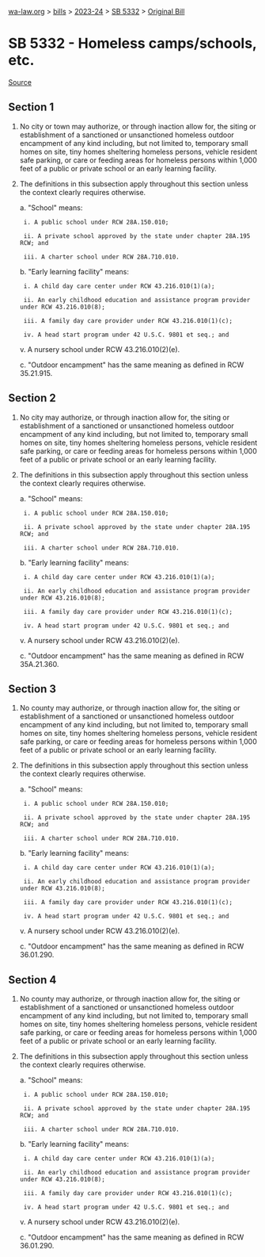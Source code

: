[wa-law.org](/) > [bills](/bills/) > [2023-24](/bills/2023-24) > [SB 5332](/bills/2023-24/sb/5332/) > [Original Bill](/bills/2023-24/sb/5332/1/)

# SB 5332 - Homeless camps/schools, etc.

[Source](http://lawfilesext.leg.wa.gov/biennium/2023-24/Pdf/Bills/Senate%20Bills/5332.pdf)

## Section 1
1. No city or town may authorize, or through inaction allow for, the siting or establishment of a sanctioned or unsanctioned homeless outdoor encampment of any kind including, but not limited to, temporary small homes on site, tiny homes sheltering homeless persons, vehicle resident safe parking, or care or feeding areas for homeless persons within 1,000 feet of a public or private school or an early learning facility.

2. The definitions in this subsection apply throughout this section unless the context clearly requires otherwise.

    a. "School" means:

        i. A public school under RCW 28A.150.010;

        ii. A private school approved by the state under chapter 28A.195 RCW; and

        iii. A charter school under RCW 28A.710.010.

    b. "Early learning facility" means:

        i. A child day care center under RCW 43.216.010(1)(a);

        ii. An early childhood education and assistance program provider under RCW 43.216.010(8);

        iii. A family day care provider under RCW 43.216.010(1)(c);

        iv. A head start program under 42 U.S.C. 9801 et seq.; and

    v. A nursery school under RCW 43.216.010(2)(e).

    c. "Outdoor encampment" has the same meaning as defined in RCW 35.21.915.

## Section 2
1. No city may authorize, or through inaction allow for, the siting or establishment of a sanctioned or unsanctioned homeless outdoor encampment of any kind including, but not limited to, temporary small homes on site, tiny homes sheltering homeless persons, vehicle resident safe parking, or care or feeding areas for homeless persons within 1,000 feet of a public or private school or an early learning facility.

2. The definitions in this subsection apply throughout this section unless the context clearly requires otherwise.

    a. "School" means:

        i. A public school under RCW 28A.150.010;

        ii. A private school approved by the state under chapter 28A.195 RCW; and

        iii. A charter school under RCW 28A.710.010.

    b. "Early learning facility" means:

        i. A child day care center under RCW 43.216.010(1)(a);

        ii. An early childhood education and assistance program provider under RCW 43.216.010(8);

        iii. A family day care provider under RCW 43.216.010(1)(c);

        iv. A head start program under 42 U.S.C. 9801 et seq.; and

    v. A nursery school under RCW 43.216.010(2)(e).

    c. "Outdoor encampment" has the same meaning as defined in RCW 35A.21.360.

## Section 3
1. No county may authorize, or through inaction allow for, the siting or establishment of a sanctioned or unsanctioned homeless outdoor encampment of any kind including, but not limited to, temporary small homes on site, tiny homes sheltering homeless persons, vehicle resident safe parking, or care or feeding areas for homeless persons within 1,000 feet of a public or private school or an early learning facility.

2. The definitions in this subsection apply throughout this section unless the context clearly requires otherwise.

    a. "School" means:

        i. A public school under RCW 28A.150.010;

        ii. A private school approved by the state under chapter 28A.195 RCW; and

        iii. A charter school under RCW 28A.710.010.

    b. "Early learning facility" means:

        i. A child day care center under RCW 43.216.010(1)(a);

        ii. An early childhood education and assistance program provider under RCW 43.216.010(8);

        iii. A family day care provider under RCW 43.216.010(1)(c);

        iv. A head start program under 42 U.S.C. 9801 et seq.; and

    v. A nursery school under RCW 43.216.010(2)(e).

    c. "Outdoor encampment" has the same meaning as defined in RCW 36.01.290.

## Section 4
1. No county may authorize, or through inaction allow for, the siting or establishment of a sanctioned or unsanctioned homeless outdoor encampment of any kind including, but not limited to, temporary small homes on site, tiny homes sheltering homeless persons, vehicle resident safe parking, or care or feeding areas for homeless persons within 1,000 feet of a public or private school or an early learning facility.

2. The definitions in this subsection apply throughout this section unless the context clearly requires otherwise.

    a. "School" means:

        i. A public school under RCW 28A.150.010;

        ii. A private school approved by the state under chapter 28A.195 RCW; and

        iii. A charter school under RCW 28A.710.010.

    b. "Early learning facility" means:

        i. A child day care center under RCW 43.216.010(1)(a);

        ii. An early childhood education and assistance program provider under RCW 43.216.010(8);

        iii. A family day care provider under RCW 43.216.010(1)(c);

        iv. A head start program under 42 U.S.C. 9801 et seq.; and

    v. A nursery school under RCW 43.216.010(2)(e).

    c. "Outdoor encampment" has the same meaning as defined in RCW 36.01.290.
